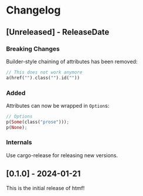 <!-- next-header -->

# Changelog

## [Unreleased] - ReleaseDate

### Breaking Changes

Builder-style chaining of attributes has been removed:
```rust
// This does not work anymore
a(href("").class("").id(""))
```

### Added

Attributes can now be wrapped in `Option`s:
```rust
// Options
p(Some(class("prose")));
p(None);
```

### Internals

Use cargo-release for releasing new versions.

## [0.1.0] - 2024-01-21

This is the initial release of htmf!